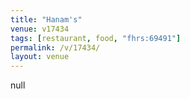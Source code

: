 ```yaml
---
title: "Hanam's"
venue: v17434
tags: [restaurant, food, "fhrs:69491"]
permalink: /v/17434/
layout: venue
---
```

null